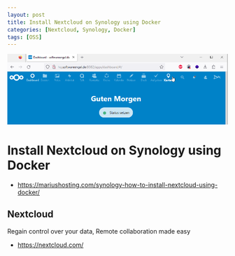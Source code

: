```yaml
---
layout: post
title: Install Nextcloud on Synology using Docker 
categories: [Nextcloud, Synology, Docker]
tags: [OSS]
--- 
```

![](../pics/20230707115008_netcloud.png)

# Install Nextcloud on Synology using Docker 


- <https://mariushosting.com/synology-how-to-install-nextcloud-using-docker/>

## Nextcloud
Regain control over your data, Remote collaboration made easy

- <https://nextcloud.com/>

